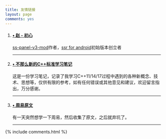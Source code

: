 ```yaml
---
title: 友情链接
layout: page
comments: yes
---
```

<div class="main-post-list">
  <ol class="post-list">
    <li>
      <h4 class="post-list__post-title post-title"><a href="http://www.zhaoj.in" title="赵 - 初心: http://www.zhaoj.in" target="_blank"> &#8226; 赵 - 初心</a></h4>
      <p class="excerpt"><a href="https://github.com/glzjin/ss-panel-v3-mod" target="_blank">ss-panel-v3-mod</a>作者，<a href="https://github.com/glzjin/shadowsocksr-android" target="_blank">ssr for android</a>初始版本创立者</p>
      <hr class="post-list__divider" />
    </li>
    <li>
      <h4 class="post-list__post-title post-title"><a href="https://minidump.info/cxxstd/" title="不那么新的C++标准学习笔记" target="_blank"> &#8226; 不那么新的C++标准学习笔记</a></h4>
      <p class="excerpt">这是一份学习笔记，记录了我学习C++11/14/17过程中遇到的各种新概念、技术、思想等，仅供有限的参考，如有任何错误或其他意见和建议，欢迎留言指出，万分感谢。</p>
      <hr class="post-list__divider" />
    </li>
    <li>
      <h4 class="post-list__post-title post-title"><a href="https://minidump.info/iching/" title="周易" target="_blank"> &#8226; 周易原文</a></h4>
      <p class="excerpt">有一天突然想学一下周易，然后收集了原文，之后就弃坑了。</p>
      <hr class="post-list__divider" />
    </li>
  </ol>  

</div>


{% include comments.html %}